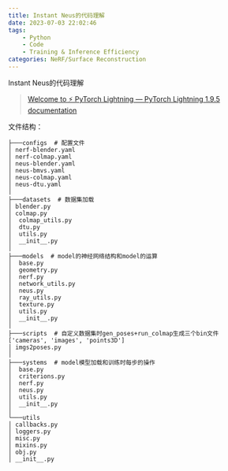```yaml
---
title: Instant Neus的代码理解
date: 2023-07-03 22:02:46
tags:
    - Python
    - Code
    - Training & Inference Efficiency
categories: NeRF/Surface Reconstruction
---
```


Instant Neus的代码理解

>[Welcome to ⚡ PyTorch Lightning — PyTorch Lightning 1.9.5 documentation](https://lightning.ai/docs/pytorch/1.9.5/)

<!-- more -->

文件结构：

```
├───configs  # 配置文件
│ nerf-blender.yaml  
│ nerf-colmap.yaml  
│ neus-blender.yaml  
│ neus-bmvs.yaml  
│ neus-colmap.yaml  
│ neus-dtu.yaml  
│  
├───datasets  # 数据集加载
│ blender.py  
│ colmap.py  
│  colmap_utils.py  
│  dtu.py  
│  utils.py  
│  __init__.py  
│  
├───models  # model的神经网络结构和model的运算
│  base.py  
│  geometry.py  
│  nerf.py  
│  network_utils.py  
│  neus.py  
│  ray_utils.py  
│  texture.py  
│  utils.py  
│  __init__.py  
│  
├───scripts  # 自定义数据集时gen_poses+run_colmap生成三个bin文件['cameras', 'images', 'points3D']
│ imgs2poses.py  
│  
├───systems  # model模型加载和训练时每步的操作
│  base.py  
│  criterions.py  
│  nerf.py  
│  neus.py  
│  utils.py  
│  __init__.py  
│  
└───utils  
│ callbacks.py  
│ loggers.py  
│ misc.py  
│ mixins.py  
│ obj.py  
│ __init__.py  
```
